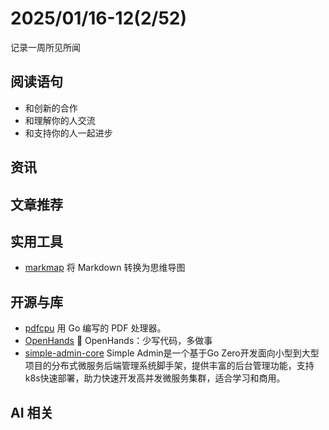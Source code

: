 # 2025/01/16-12(2/52)

记录一周所见所闻

## 阅读语句

- 和创新的合作
- 和理解你的人交流
- 和支持你的人一起进步


## 资讯


## 文章推荐


## 实用工具

- [markmap](https://github.com/markmap/markmap) 将 Markdown 转换为思维导图

## 开源与库

- [pdfcpu](https://github.com/pdfcpu/pdfcpu) 用 Go 编写的 PDF 处理器。
- [OpenHands](https://github.com/All-Hands-AI/OpenHands) 🙌 OpenHands：少写代码，多做事
- [simple-admin-core](https://github.com/suyuan32/simple-admin-core) Simple Admin是一个基于Go Zero开发面向小型到大型项目的分布式微服务后端管理系统脚手架，提供丰富的后台管理功能，支持k8s快速部署，助力快速开发高并发微服务集群，适合学习和商用。


## AI 相关

